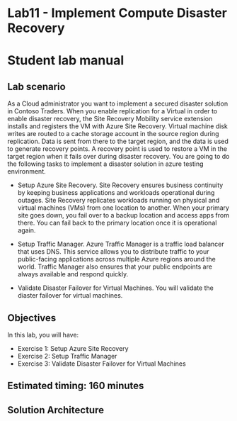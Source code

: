 # Lab11 - Implement Compute Disaster Recovery
# Student lab manual

## Lab scenario

As a Cloud administrator you want to implement a secured disaster solution in Contoso Traders. When you enable replication for a Virtual in order to enable disaster recovery, the Site Recovery Mobility service extension installs and registers the VM with Azure Site Recovery. Virtual machine disk writes are routed to a cache storage account in the source region during replication. Data is sent from there to the target region, and the data is used to generate recovery points. A recovery point is used to restore a VM in the target region when it fails over during disaster recovery. You are going to do the following tasks to implement a disaster solution in azure testing environment.

- Setup Azure Site Recovery. Site Recovery ensures business continuity by keeping business applications and workloads operational during outages. Site Recovery replicates workloads running on physical and virtual machines (VMs) from one location to another. When your primary site goes down, you fail over to a backup location and access apps from there. You can fail back to the primary location once it is operational again.

- Setup Traffic Manager. Azure Traffic Manager is a traffic load balancer that uses DNS. This service allows you to distribute traffic to your public-facing applications across multiple Azure regions around the world. Traffic Manager also ensures that your public endpoints are always available and respond quickly.

- Validate Disaster Failover for Virtual Machines. You will validate the diaster failover for virtual machines.

## Objectives

In this lab, you will have:

+ Exercise 1: Setup Azure Site Recovery
+ Exercise 2: Setup Traffic Manager
+ Exercise 3: Validate Disaster Failover for Virtual Machines


## Estimated timing: 160 minutes
## Solution Architecture


